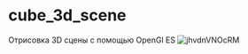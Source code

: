# cube_3d_scene
Отрисовка 3D сцены с помощью OpenGl ES
![jhvdnVNOcRM](https://github.com/AndrewVorotyntsev/cube_3d_scene/assets/48821142/fddcc71d-5f27-4309-9dc9-2d70a75a5208)

